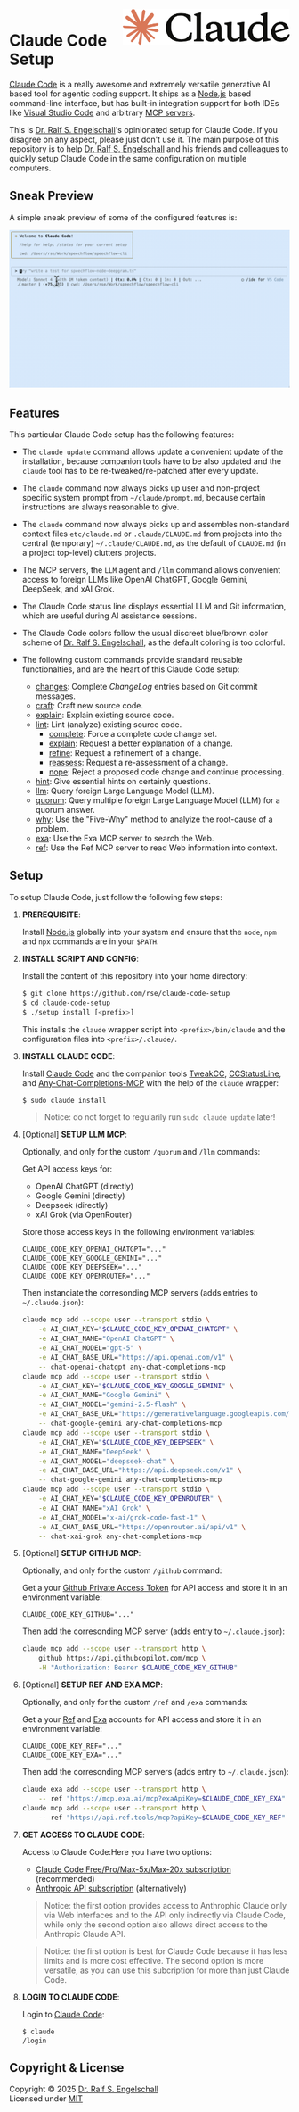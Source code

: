 
<img src="https://raw.githubusercontent.com/rse/claude-code-setup/master/etc/logo.svg" width="300" align="right" alt=""/>

Claude Code Setup
=================

[Claude Code](https://www.anthropic.com/claude-code) is a really
awesome and extremely versatile generative AI based tool for
agentic coding support. It ships as a [Node.js](https://nodejs.org)
based command-line interface, but has built-in integration support for
both IDEs like [Visual Studio Code](https://code.visualstudio.com/)
and arbitrary [MCP servers](https://github.com/modelcontextprotocol/servers).

This is [Dr. Ralf S. Engelschall](https://engelschall.com)'s opinionated
setup for Claude Code. If you disagree on any aspect, please just
don't use it. The main purpose of this repository is to help
[Dr. Ralf S. Engelschall](https://engelschall.com) and
his friends and colleagues to quickly setup Claude Code in the same
configuration on multiple computers.

Sneak Preview
-------------

A simple sneak preview of some of the configured features is:

![Demo Screencast](etc/demo.gif)

Features
--------

This particular Claude Code setup has the following features:

- The `claude update` command allows update a convenient update of the
  installation, because companion tools have to be also updated and the
  `claude` tool has to be re-tweaked/re-patched after every update.

- The `claude` command now always picks up user and non-project specific
  system prompt from `~/claude/prompt.md`, because certain instructions
  are always reasonable to give.

- The `claude` command now always picks up and assembles non-standard
  context files `etc/claude.md` or `.claude/CLAUDE.md` from projects
  into the central (temporary) `~/.claude/CLAUDE.md`, as the default of
  `CLAUDE.md` (in a project top-level) clutters projects.

- The MCP servers, the `LLM` agent and `/llm` command allows convenient
  access to foreign LLMs like OpenAI ChatGPT, Google Gemini, DeepSeek, and
  xAI Grok.

- The Claude Code status line displays essential LLM and Git information,
  which are useful during AI assistance sessions.

- The Claude Code colors follow the usual discreet blue/brown color scheme of
  [Dr. Ralf S. Engelschall](https://engelschall.com), as the default coloring
  is too colorful.

- The following custom commands provide standard reusable functionalties,
  and are the heart of this Claude Code setup:

  - [changes](.claude/commands/changes.md):
    Complete *ChangeLog* entries based on Git commit messages.
  - [craft](.claude/commands/craft.md):
    Craft new source code.
  - [explain](.claude/commands/explain.md):
    Explain existing source code.
  - [lint](.claude/commands/lint.md):
    Lint (analyze) existing source code.
      - [complete](.claude/commands/lint/complete.md):
        Force a complete code change set.
      - [explain](.claude/commands/lint/explain.md):
        Request a better explanation of a change.
      - [refine](.claude/commands/lint/refine.md):
        Request a refinement of a change.
      - [reassess](.claude/commands/lint/reassess.md):
        Request a re-assessment of a change.
      - [nope](.claude/commands/lint/nope.md):
        Reject a proposed code change and continue processing.
  - [hint](.claude/commands/hint.md):
    Give essential hints on certainly questions.
  - [llm](.claude/commands/llm.md):
    Query foreign Large Language Model (LLM).
  - [quorum](.claude/commands/quorum.md):
    Query multiple foreign Large Language Model (LLM) for a quorum answer.
  - [why](.claude/commands/why.md):
    Use the "Five-Why" method to analyize the root-cause of a problem.
  - [exa](.claude/commands/ref.md):
    Use the Exa MCP server to search the Web.
  - [ref](.claude/commands/ref.md):
    Use the Ref MCP server to read Web information into context.

Setup
-----

To setup Claude Code, just follow the following few steps:

1. **PREREQUISITE**:

   Install [Node.js](https://nodejs.org) globally into your system
   and ensure that the `node`, `npm` and `npx` commands are in your `$PATH`.

2. **INSTALL SCRIPT AND CONFIG**:

   Install the content of this repository into your home directory:

   ```sh
   $ git clone https://github.com/rse/claude-code-setup
   $ cd claude-code-setup
   $ ./setup install [<prefix>]
   ```

   This installs the `claude` wrapper script into `<prefix>/bin/claude`
   and the configuration files into `<prefix>/.claude/`.

3. **INSTALL CLAUDE CODE**:

   Install [Claude Code](https://www.anthropic.com/claude-code) and
   the companion tools [TweakCC](https://github.com/Piebald-AI/tweakcc),
   [CCStatusLine](https://github.com/sirmalloc/ccstatusline), and
   [Any-Chat-Completions-MCP](https://github.com/pyroprompts/any-chat-completions-mcp)
   with the help of the `claude` wrapper:

   ```sh
   $ sudo claude install
   ```

   > Notice: do not forget to regularily run `sudo claude update` later!

4. [Optional] **SETUP LLM MCP**:

   Optionally, and only for the custom `/quorum` and `/llm` commands:

   Get API access keys for:

   - OpenAI ChatGPT (directly)
   - Google Gemini  (directly)
   - Deepseek       (directly)
   - xAI Grok       (via OpenRouter)

   Store those access keys in the following environment variables:

   ```
   CLAUDE_CODE_KEY_OPENAI_CHATGPT="..."
   CLAUDE_CODE_KEY_GOOGLE_GEMINI="..."
   CLAUDE_CODE_KEY_DEEPSEEK="..."
   CLAUDE_CODE_KEY_OPENROUTER="..."
   ```

   Then instanciate the corresonding MCP servers (adds entries to `~/.claude.json`):

   ```sh
   claude mcp add --scope user --transport stdio \
       -e AI_CHAT_KEY="$CLAUDE_CODE_KEY_OPENAI_CHATGPT" \
       -e AI_CHAT_NAME="OpenAI ChatGPT" \
       -e AI_CHAT_MODEL="gpt-5" \
       -e AI_CHAT_BASE_URL="https://api.openai.com/v1" \
       -- chat-openai-chatgpt any-chat-completions-mcp
   claude mcp add --scope user --transport stdio \
       -e AI_CHAT_KEY="$CLAUDE_CODE_KEY_GOOGLE_GEMINI" \
       -e AI_CHAT_NAME="Google Gemini" \
       -e AI_CHAT_MODEL="gemini-2.5-flash" \
       -e AI_CHAT_BASE_URL="https://generativelanguage.googleapis.com/v1beta/openai/" \
       -- chat-google-gemini any-chat-completions-mcp
   claude mcp add --scope user --transport stdio \
       -e AI_CHAT_KEY="$CLAUDE_CODE_KEY_DEEPSEEK" \
       -e AI_CHAT_NAME="DeepSeek" \
       -e AI_CHAT_MODEL="deepseek-chat" \
       -e AI_CHAT_BASE_URL="https://api.deepseek.com/v1" \
       -- chat-google-gemini any-chat-completions-mcp
   claude mcp add --scope user --transport stdio \
       -e AI_CHAT_KEY="$CLAUDE_CODE_KEY_OPENROUTER" \
       -e AI_CHAT_NAME="xAI Grok" \
       -e AI_CHAT_MODEL="x-ai/grok-code-fast-1" \
       -e AI_CHAT_BASE_URL="https://openrouter.ai/api/v1" \
       -- chat-xai-grok any-chat-completions-mcp
   ```

5. [Optional] **SETUP GITHUB MCP**:

   Optionally, and only for the custom `/github` command:

   Get a your [Github Private Access Token](https://github.com/settings/personal-access-tokens/new)
   for API access and store it in an environment variable:

   ```
   CLAUDE_CODE_KEY_GITHUB="..."
   ```

   Then add the corresonding MCP server (adds entry to `~/.claude.json`):

   ```sh
   claude mcp add --scope user --transport http \
       github https://api.githubcopilot.com/mcp \
       -H "Authorization: Bearer $CLAUDE_CODE_KEY_GITHUB"
   ```

6. [Optional] **SETUP REF AND EXA MCP**:

   Optionally, and only for the custom `/ref` and `/exa` commands:

   Get a your [Ref](https://ref.tools) and [Exa](https://exa.ai) accounts for API access
   and store it in an environment variable:

   ```
   CLAUDE_CODE_KEY_REF="..."
   CLAUDE_CODE_KEY_EXA="..."
   ```

   Then add the corresonding MCP servers (adds entry to `~/.claude.json`):

   ```sh
   claude exa add --scope user --transport http \
       -- ref "https://mcp.exa.ai/mcp?exaApiKey=$CLAUDE_CODE_KEY_EXA"
   claude mcp add --scope user --transport http \
       -- ref "https://api.ref.tools/mcp?apiKey=$CLAUDE_CODE_KEY_REF"
   ```

7. **GET ACCESS TO CLAUDE CODE**:

   Access to Claude Code:Here you have two options:

   - [Claude Code Free/Pro/Max-5x/Max-20x subscription](https://www.anthropic.com/claude-code#get-started) (recommended)
   - [Anthropic API subscription](https://www.anthropic.com/pricing) (alternatively)

   > Notice: the first option provides access to Anthrophic Claude only
   > via Web interfaces and to the API only indirectly via Claude Code, while
   > only the second option also allows direct access to the Anthropic Claude API.

   > Notice: the first option is best for Claude Code because it has less limits
   > and is more cost effective. The second option is more versatile, as you
   > can use this subcription for more than just Claude Code.

8. **LOGIN TO CLAUDE CODE**:

   Login to [Claude Code](https://www.anthropic.com/claude-code):

   ```
   $ claude
   /login
   ```

Copyright & License
-------------------

Copyright &copy; 2025 [Dr. Ralf S. Engelschall](mailto:rse@engelschall.com)<br/>
Licensed under [MIT](https://spdx.org/licenses/MIT)

